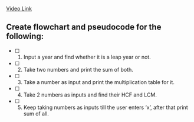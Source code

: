 [Video Link](https://youtu.be/lhELGQAV4gg)

## Create flowchart and pseudocode for the following:

- [ ] 1. Input a year and find whether it is a leap year or not.
- [ ] 2. Take two numbers and print the sum of both.
- [ ] 3. Take a number as input and print the multiplication table for it.
- [ ] 4. Take 2 numbers as inputs and find their HCF and LCM.
- [ ] 5. Keep taking numbers as inputs till the user enters ‘x’, after that print sum of all.
